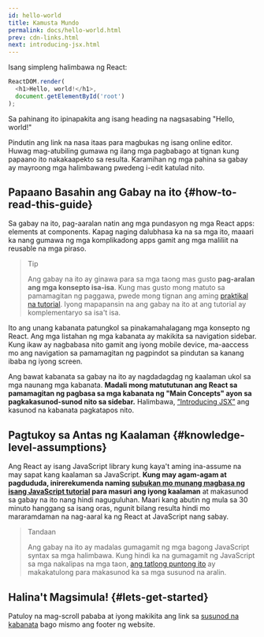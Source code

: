 ```yaml
---
id: hello-world
title: Kamusta Mundo
permalink: docs/hello-world.html
prev: cdn-links.html
next: introducing-jsx.html
---
```


Isang simpleng halimbawa ng React:

```js
ReactDOM.render(
  <h1>Hello, world!</h1>,
  document.getElementById('root')
);
```

Sa pahinang ito ipinapakita ang isang heading na nagsasabing "Hello, world!"

[](codepen://hello-world)

Pindutin ang link na nasa itaas para magbukas ng isang online editor. Huwag mag-atubiling gumawa ng ilang mga pagbabago at tignan kung papaano ito nakakaapekto sa resulta. Karamihan ng mga pahina sa gabay ay mayroong mga halimbawang pwedeng i-edit katulad nito.

## Papaano Basahin ang Gabay na ito {#how-to-read-this-guide}

Sa gabay na ito, pag-aaralan natin ang mga pundasyon ng mga React apps: elements at components. Kapag naging dalubhasa ka na sa mga ito, maaari ka nang gumawa ng mga komplikadong apps gamit ang mga maliliit na reusable na mga piraso.

>Tip
>
>Ang gabay na ito ay ginawa para sa mga taong mas gusto **pag-aralan ang mga konsepto isa-isa**. Kung mas gusto mong matuto sa pamamagitan ng paggawa, pwede mong tignan ang aming [praktikal na tutorial](/tutorial/tutorial.html). Iyong mapapansin na ang gabay na ito at ang tutorial ay komplementaryo sa isa't isa.

Ito ang unang kabanata patungkol sa pinakamahalagang mga konsepto ng React. Ang mga listahan ng mga kabanata ay makikita sa navigation sidebar. Kung ikaw ay nagbabasa nito gamit ang iyong mobile device, ma-aaccess mo ang navigation sa pamamagitan ng pagpindot sa pindutan sa kanang ibaba ng iyong screen.

Ang bawat kabanata sa gabay na ito ay nagdadagdag ng kaalaman ukol sa mga naunang mga kabanata. **Madali mong matututunan ang React sa pamamagitan ng pagbasa sa mga kabanata ng "Main Concepts" ayon sa pagkakasunod-sunod nito sa sidebar.** Halimbawa, [“Introducing JSX”](/docs/introducing-jsx.html) ang kasunod na kabanata pagkatapos nito.

## Pagtukoy sa Antas ng Kaalaman {#knowledge-level-assumptions}

Ang React ay isang JavaScript library kung kaya't aming ina-assume na may sapat kang kaalaman sa JavaScript. **Kung may agam-agam at pagdududa, inirerekumenda naming [subukan mo munang magbasa ng isang JavaScript tutorial](https://developer.mozilla.org/en-US/docs/Web/JavaScript/A_re-introduction_to_JavaScript) para masuri ang iyong kaalaman** at makasunod sa gabay na ito nang hindi naguguluhan. Maari kang abutin ng mula sa 30 minuto hanggang sa isang oras, ngunit bilang resulta hindi mo mararamdaman na nag-aaral ka ng React at JavaScript nang sabay.

>Tandaan
>
>Ang gabay na ito ay madalas gumagamit ng mga bagong JavaScript syntax sa mga halimbawa. Kung hindi ka na gumagamit ng JavaScript sa mga nakalipas na mga taon, [
ang tatlong puntong ito](https://gist.github.com/gaearon/683e676101005de0add59e8bb345340c) ay makakatulong para makasunod ka sa mga susunod na aralin.

## Halina't Magsimula! {#lets-get-started}

Patuloy na mag-scroll pababa at iyong makikita ang link sa [susunod na kabanata](/docs/introducing-jsx.html) bago mismo ang footer ng website.
